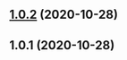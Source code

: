 ## [1.0.2](https://github.com/imcuttle/module-path-hook/compare/v1.0.1...v1.0.2) (2020-10-28)

## 1.0.1 (2020-10-28)
